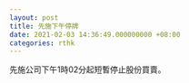 ```yaml
---
layout: post
title: 先施下午停牌
date: 2021-02-03 14:36:49.000000000 +08:00
categories: rthk
---
```


先施公司下午1時02分起短暫停止股份買賣。
